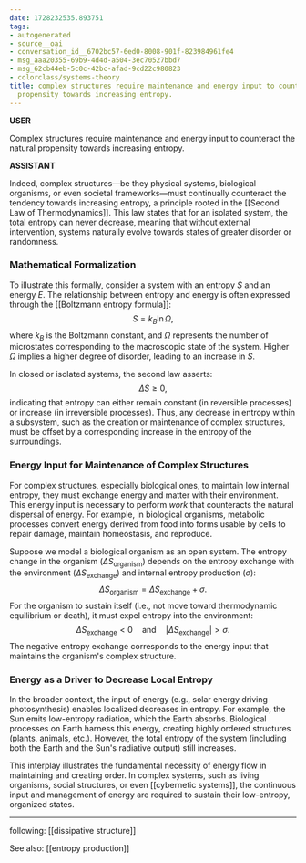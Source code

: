 ```yaml
---
date: 1728232535.893751
tags:
- autogenerated
- source__oai
- conversation_id__6702bc57-6ed0-8008-901f-823984961fe4
- msg_aaa20355-69b9-4d4d-a504-3ec70527bbd7
- msg_62cb44eb-5c0c-42bc-afad-9cd22c980823
- colorclass/systems-theory
title: complex structures require maintenance and energy input to counteract the natural
  propensity towards increasing entropy.
---
```


**USER**

Complex structures require maintenance and energy input to counteract the natural propensity towards increasing entropy.


**ASSISTANT**

Indeed, complex structures—be they physical systems, biological organisms, or even societal frameworks—must continually counteract the tendency towards increasing entropy, a principle rooted in the [[Second Law of Thermodynamics]]. This law states that for an isolated system, the total entropy can never decrease, meaning that without external intervention, systems naturally evolve towards states of greater disorder or randomness.

### Mathematical Formalization

To illustrate this formally, consider a system with an entropy $S$ and an energy $E$. The relationship between entropy and energy is often expressed through the [[Boltzmann entropy formula]]:
$$
S = k_B \ln \Omega,
$$
where $k_B$ is the Boltzmann constant, and $\Omega$ represents the number of microstates corresponding to the macroscopic state of the system. Higher $\Omega$ implies a higher degree of disorder, leading to an increase in $S$. 

In closed or isolated systems, the second law asserts:
$$
\Delta S \geq 0,
$$
indicating that entropy can either remain constant (in reversible processes) or increase (in irreversible processes). Thus, any decrease in entropy within a subsystem, such as the creation or maintenance of complex structures, must be offset by a corresponding increase in the entropy of the surroundings.

### Energy Input for Maintenance of Complex Structures

For complex structures, especially biological ones, to maintain low internal entropy, they must exchange energy and matter with their environment. This energy input is necessary to perform *work* that counteracts the natural dispersal of energy. For example, in biological organisms, metabolic processes convert energy derived from food into forms usable by cells to repair damage, maintain homeostasis, and reproduce.

Suppose we model a biological organism as an open system. The entropy change in the organism ($\Delta S_{\text{organism}}$) depends on the entropy exchange with the environment ($\Delta S_{\text{exchange}}$) and internal entropy production ($\sigma$):
$$
\Delta S_{\text{organism}} = \Delta S_{\text{exchange}} + \sigma.
$$
For the organism to sustain itself (i.e., not move toward thermodynamic equilibrium or death), it must expel entropy into the environment:
$$
\Delta S_{\text{exchange}} < 0 \quad \text{and} \quad |\Delta S_{\text{exchange}}| > \sigma.
$$
The negative entropy exchange corresponds to the energy input that maintains the organism's complex structure.

### Energy as a Driver to Decrease Local Entropy

In the broader context, the input of energy (e.g., solar energy driving photosynthesis) enables localized decreases in entropy. For example, the Sun emits low-entropy radiation, which the Earth absorbs. Biological processes on Earth harness this energy, creating highly ordered structures (plants, animals, etc.). However, the total entropy of the system (including both the Earth and the Sun's radiative output) still increases.

This interplay illustrates the fundamental necessity of energy flow in maintaining and creating order. In complex systems, such as living organisms, social structures, or even [[cybernetic systems]], the continuous input and management of energy are required to sustain their low-entropy, organized states.


---


following: [[dissipative structure]]

See also: [[entropy production]]